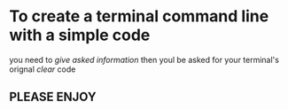 # To create a terminal command line with a simple code

you need to _give asked information_ 
then youl be asked for your terminal's orignal _clear_ code
## PLEASE ENJOY